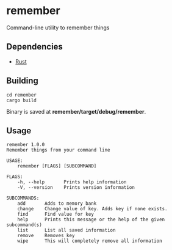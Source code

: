 # remember

Command-line utility to remember things

## Dependencies

- [Rust](https://www.rust-lang.org/)

## Building

```
cd remember
cargo build
```

Binary is saved at **remember/target/debug/remember**.

## Usage

```
remember 1.0.0
Remember things from your command line

USAGE:
    remember [FLAGS] [SUBCOMMAND]

FLAGS:
    -h, --help       Prints help information
    -V, --version    Prints version information

SUBCOMMANDS:
    add       Adds to memory bank
    change    Change value of key. Adds key if none exists.
    find      Find value for key
    help      Prints this message or the help of the given subcommand(s)
    list      List all saved information
    remove    Removes key
    wipe      This will completely remove all information
```